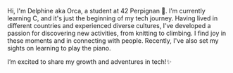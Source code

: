 Hi, I'm Delphine aka Orca, a student at 42 Perpignan 👾. I’m currently learning C, and it's just the beginning of my tech journey.
Having lived in different countries and experienced diverse cultures, I’ve developed a passion for discovering new activities, from knitting to climbing.
I find joy in these moments and in connecting with people. Recently, I've also set my sights on learning to play the piano.

I’m excited to share my growth and adventures in tech!✨

<!---
Orcani/Orcani is a ✨ special ✨ repository because its `README.md` (this file) appears on your GitHub profile.
You can click the Preview link to take a look at your changes.
--->
